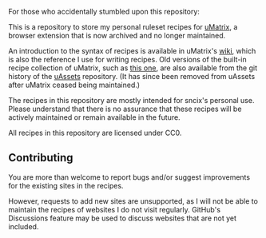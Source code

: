 For those who accidentally stumbled upon this repository:

This is a repository to store my personal ruleset recipes for [uMatrix](https://github.com/gorhill/uMatrix/), a browser extension that is now archived and no longer maintained.

An introduction to the syntax of recipes is available in uMatrix's [wiki](https://github.com/gorhill/uMatrix/wiki/Ruleset-recipes), which is also the reference I use for writing recipes. Old versions of the built-in recipe collection of uMatrix, such as [this one](https://github.com/uBlockOrigin/uAssets/blob/84dc2761abb4193bb34290aa6d90266610f735f6/recipes/recipes_en.txt), are also available from the git history of the [uAssets](https://github.com/uBlockOrigin/uAssets/) repository. (It has since been removed from uAssets after uMatrix ceased being maintained.)

The recipes in this repository are mostly intended for sncix's personal use. Please understand that there is no assurance that these recipes will be actively maintained or remain available in the future.

All recipes in this repository are licensed under CC0.

## Contributing

You are more than welcome to report bugs and/or suggest improvements for the existing sites in the recipes.

However, requests to add new sites are unsupported, as I will not be able to maintain the recipes of websites I do not visit regularly. GitHub's Discussions feature may be used to discuss websites that are not yet included.
